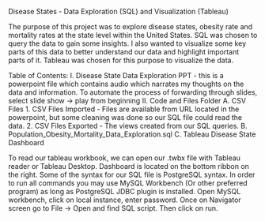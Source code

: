 Disease States - Data Exploration (SQL) and Visualization (Tableau)

The purpose of this project was to explore disease states, obesity rate and mortality rates at the state level within the United States. SQL was chosen to query the data to gain some insights.
I also wanted to visualize some key parts of this data to better understand our data and highlight important parts of it. Tableau was chosen for this purpose to visualize the data.

Table of Contents:
  I. Disease State Data Exploration PPT - this is a powerpoint file which contains audio which narrates my thoughts on the data and information. To automate the process of forwarding through slides, select slide show -> play from beginning
  II. Code and Files Folder
     A. CSV Files
        1. CSV Files Imported - Files are available from URL located in the powerpoint, but some cleaning was done so our SQL file could read the data.
        2. CSV Files Exported - The views created from our SQL queries.
     B. Population_Obesity_Mortality_Data_Exploration.sql
     C. Tableau Disease State Dashboard
 
To read our tableau workbook, we can open our .twbx file with Tableau reader or Tableau Desktop. Dashboard is located on the bottom ribbon on the right.
Some of the syntax for our SQL file is PostgreSQL syntax. In order to run all commands you may use MySQL Workbench (Or other preferred program) as long as PostgreSQL JDBC plugin is installed. Open MySQL workbench, click on local instance, enter password. Once on Navigator screen go to File -> Open and find SQL script. Then click on run.
